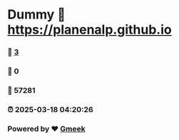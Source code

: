 # Dummy :link: https://planenalp.github.io 
### :page_facing_up: [3](https://planenalp.github.io/tag.html) 
### :speech_balloon: 0 
### :hibiscus: 57281 
### :alarm_clock: 2025-03-18 04:20:26 
### Powered by :heart: [Gmeek](https://github.com/Meekdai/Gmeek)
